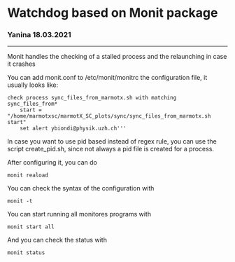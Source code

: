 # Watchdog based on Monit package #
### Yanina 18.03.2021 ###
---

Monit handles the checking of a stalled process and the relaunching in case it crashes

You can add monit.conf to /etc/monit/monitrc the configuration file, it usually looks like:

    check process sync_files_from_marmotx.sh with matching sync_files_from*
        start = "/home/marmotxsc/marmotX_SC_plots/sync/sync_files_from_marmotx.sh start"
        set alert ybiondi@physik.uzh.ch'''

In case you want to use pid based instead of regex rule, you can use the script create_pid.sh, since not always a pid file is created for a process.

After configuring it, you can do

    monit reaload

You can check the syntax of the configuration with

    monit -t

You can start running all monitores programs with

    monit start all

And you can check the status with

    monit status 
